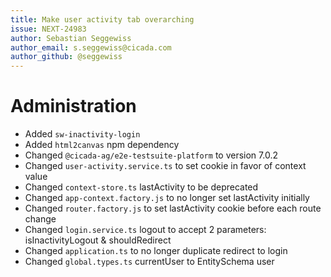 ```yaml
---
title: Make user activity tab overarching
issue: NEXT-24983
author: Sebastian Seggewiss
author_email: s.seggewiss@cicada.com
author_github: @seggewiss
---
```

# Administration
* Added `sw-inactivity-login`
* Added `html2canvas` npm dependency
* Changed `@cicada-ag/e2e-testsuite-platform` to version 7.0.2
* Changed `user-activity.service.ts` to set cookie in favor of context value
* Changed `context-store.ts` lastActivity to be deprecated
* Changed `app-context.factory.js` to no longer set lastActivity initially
* Changed `router.factory.js` to set lastActivity cookie before each route change
* Changed `login.service.ts` logout to accept 2 parameters: isInactivityLogout & shouldRedirect
* Changed `application.ts` to no longer duplicate redirect to login
* Changed `global.types.ts` currentUser to EntitySchema user
